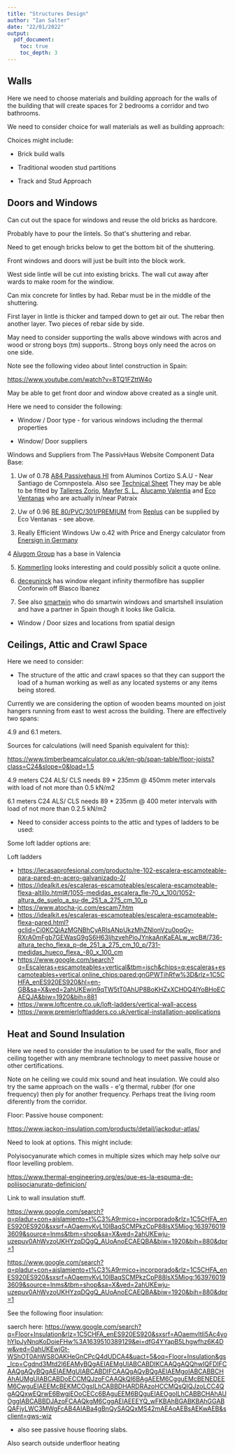 ```yaml
---
title: "Structures Design"
author: "Ian Salter"
date: "22/01/2022"
output:
  pdf_document:
    toc: true
    toc_depth: 3
---
```


## Walls

Here we need to choose materials and building approach for the walls of the
building that will create spaces for 2 bedrooms a corridor and two bathrooms.

We need to consider choice for wall materials as well as building approach:

Choices might include:

- Brick build walls

- Traditional wooden stud partitions

- Track and Stud Approach

## Doors and Windows

Can cut out the space for windows and reuse the old bricks as hardcore.

Probably have to pour the lintels. So that's shuttering and rebar. 

Need to get enough bricks below to get the bottom bit of the shuttering.

Front windows and doors will just be built into the block work.

West side lintle will be cut into existing bricks. The wall cut away after wards to make room for the windiow.

Can mix concrete for lintles by had. Rebar must be in the middle of the shuttering.

First layer in lintle is thicker and tamped down to get air out. The rebar then
another layer. Two pieces of rebar side by side.


May need to consider supporting the walls above windows with acros and wood
or strong boys (tm) supports.. Strong boys only need the acros on one side.

Note see the following video about lintel construction in Spain:

https://www.youtube.com/watch?v=8TQ1FZttW4o


May be able to get front door and window above created as a single unit.


Here we need to consider the following:

- Window / Door type - for various windows including the thermal properties

- Window/   Door suppliers


Windows and Suppliers from The PassivHaus Website Component Data Base:

1. Uw of 0.78 [A84 Passivehaus HI](https://www.cortizo.com/en/sistemas/quenecesitas/aislamiento_termico/119/a-84-passivhaus-hi--1.0.html) from Aluminos Cortizo S.A.U - Near Santiago de Comnpostela. Also see [Technical Sheet](file:///Users/ian/Downloads/A%2084%20Passivhaus%20HI%20_%201.0.pdf) They may be able to be fitted  by [Talleres Zorio](http://www.tallereszorio.com/index.html), [Mayfer S. L.](https://www.mayfer.com/carpinteria-metalica-mayfer/), 
[Alucamp Valentia](http://alucampvalentia.com) and [Eco Ventanas](http://scgrupo.es/) who are actually in/near Patraix


2. Uw of 0.96 [RE 80/PVC/301/PREMIUM](https://replus.es/productos/ventanas/re80pvc301premium/) from [Replus](https://replus.es/)
can be supplied by Eco Ventanas - see above.

3. Really Efficient Windows Uw o.42 with Price and Energy calculator from [Enersign in Germany](https://enersign.com/en/darum-enersign/)

4 [Alugom Group](https://alugom.es/) has a base in Valencia

5. [Kommerling](https://www.kommerling.es/) looks interesting and could possibly solicit a quote online.

6. [deceuninck](https://www.deceuninck.es/es-es/productos/ventanas/elegant) has window elegant infinity thermofibre has supplier Conforwin off Blasco Ibanez

7. See also [smartwin](https://www.passivhausfenster.com/en/homeowners) who do smartwin windows and smartshell insulation
and have a partner in Spain though it looks like Galicia.

- Window / Door sizes and locations from spatial design



## Ceilings, Attic and Crawl Space


Here we need to consider:

- The structure of the attic and crawl spaces so that they can support the load
of a human working as well as any located systems or any items being stored.

Currently we are considering the option of wooden beams mounted on joist
hangers running from east to west across the building. There are effectively
two spans:

4.9 and 6.1 meters.

Sources for calculations (will need Spanish equivalent for this):

https://www.timberbeamcalculator.co.uk/en-gb/span-table/floor-joists?class=C24&slope=0&load=1.5

4.9 meters
C24 ALS/ CLS needs 89 * 235mm @ 450mm meter intervals with load of not more than 0.5 kN/m2

6.1 meters
C24 ALS/ CLS needs 89 * 235mm @ 400 meter intervals with load of not more than 0.2.5 kN/m2




- Need to consider access points to the attic and types of ladders to be used:

Some loft ladder options are:

Loft ladders

* https://lecasaprofesional.com/producto/re-102-escalera-escamoteable-para-pared-en-acero-galvanizado-2/
* https://idealkit.es/escaleras-escamoteables/escalera-escamoteable-flexa-altillo.html#/1055-medidas_escalera_fle-70_x_100/1052-altura_de_suelo_a_su-de_251_a_275_cm_10_p
* https://www.atocha-jc.com/escam7.htm
* https://idealkit.es/escaleras-escamoteables/escalera-escamoteable-flexa-pared.html?gclid=Cj0KCQiAzMGNBhCyARIsANpUkzMhZNlonVzu0pqGy-RXrA0mFgb7GEWasG9gS6H63ljhzvehPioJYnkaAnKaEALw_wcB#/736-altura_techo_flexa_p-de_251_a_275_cm_10_p/731-medidas_hueco_flexa_-80_x_100_cm
* https://www.google.com/search?q=Escaleras+escamoteables+vertical&tbm=isch&chips=q:escaleras+escamoteables+vertical,online_chips:pared:gnGPWTihRfw%3D&rlz=1C5CHFA_enES920ES920&hl=en-GB&sa=X&ved=2ahUKEwjn9qTW5tT0AhUP8BoKHZxXCH0Q4lYoBHoECAEQJA&biw=1920&bih=881
* https://www.loftcentre.co.uk/loft-ladders/vertical-wall-access
* https://www.premierloftladders.co.uk/vertical-installation-applications


## Heat and Sound Insulation

Here we need to consider the insulation to be used for the walls, floor and
ceiling together with any membrane technology to meet passive house or other
certifications.


Note on he ceiling we could mix sound and heat insulation. We could also try
the same approach on the walls - e'g thermal, rubber (for one frequency)
then ply for another frequency. Perhaps treat the living room diferently from the corridor.

Floor: Passive house component:

https://www.jackon-insulation.com/products/detail/jackodur-atlas/

Need to look at options. This might include:

Polyisocyanurate which comes in multiple sizes which may help solve our floor levelling problem.

https://www.thermal-engineering.org/es/que-es-la-espuma-de-poliisocianurato-definicion/



Link to wall insulation stuff.

https://www.google.com/search?q=pladur+con+aislamiento+t%C3%A9rmico+incorporado&rlz=1C5CHFA_enES920ES920&sxsrf=AOaemvKvL10lBaqSCMPkzCpP88lsX5Miog:1639760193609&source=lnms&tbm=shop&sa=X&ved=2ahUKEwju-uzepuv0AhWvzoUKHYzqDQgQ_AUoAnoECAEQBA&biw=1920&bih=880&dpr=1

https://www.google.com/search?q=pladur+con+aislamiento+t%C3%A9rmico+incorporado&rlz=1C5CHFA_enES920ES920&sxsrf=AOaemvKvL10lBaqSCMPkzCpP88lsX5Miog:1639760193609&source=lnms&tbm=shop&sa=X&ved=2ahUKEwju-uzepuv0AhWvzoUKHYzqDQgQ_AUoAnoECAEQBA&biw=1920&bih=880&dpr=1

See the following floor insulation:

saerch here: https://www.google.com/search?q=Floor+Insulation&rlz=1C5CHFA_enES920ES920&sxsrf=AOaemvItli5Ac4yohYIpJyNnqKoDoieFHw%3A1639510389129&ei=dfG4YYapB5Lhgwfhz6K4Dw&ved=0ahUKEwjGt-WShOT0AhWS8OAKHeGnCPcQ4dUDCA4&uact=5&oq=Floor+Insulation&gs_lcp=Cgdnd3Mtd2l6EAMyBQgAEIAEMgUIABCABDIKCAAQgAQQhwIQFDIFCAAQgAQyBQgAEIAEMgUIABCABDIFCAAQgAQyBQgAEIAEMgoIABCABBCHAhAUMgUIABCABDoECCMQJzoFCAAQkQI6BAgAEEM6CgguEMcBENEDEEM6CwguEIAEEMcBEKMCOgsILhCABBDHARDRAzoHCCMQsQIQJzoLCC4QgAQQxwEQrwE6BwgjEOoCECc6BAguEEM6BQguEIAEOgoILhCABBCHAhAUOggIABCABBDJAzoFCAAQkgM6CggAEIAEEEYQ_wFKBAhBGABKBAhGGABQAFjyLWC3MWgFcAB4AIABa4gBnQySAQQxMS42mAEAoAEBsAEKwAEB&sclient=gws-wiz

+ also see passive house flooring slabs.

Also search outside underfloor heating
